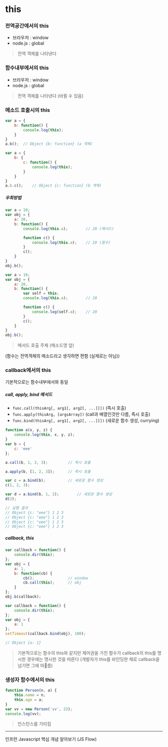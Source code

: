 # this

### 전역공간에서의 this

- 브라우저  : window
- node.js : global

> 전역 객체를 나타낸다
 
 
 
### 함수내부에서의 this

- 브라우저  : window
- node.js : global

> 전역 객체를 나타낸다 (바뀔 수 있음)
 
 
 
### 메소드 호출시의 this

```javascript
var a = {
	b: function() {
		console.log(this);
	}
}
a.b();	// Object {b: function} (a 객체)
```

```javascript
var a = {
	b: {
		c: function() {
			console.log(this);
		}
	}
}
a.b.c();	// Object {c: function} (b 객체)
```


##### 우회방법

```javascript
var a = 10;
var obj = {
	a: 20,
	b: function() {
		console.log(this.a);		// 20 (메서드)

		function c() {
			console.log(this.a);	// 10 (함수)
		}
		c();
	}
}
obj.b();
```

```javascript
var a = 10;
var obj = {
	a: 20,
	b: function() {
		var self = this;
		console.log(this.a);		// 20 

		function c() {
			console.log(self.a);	// 20
		}
		c();
	}
}
obj.b();
```
 
> 메서드 호출 주체 (메소드명 앞)

(함수는 전역객체의 메소드라고 생각하면 편함 (실제로는 아님))

 
 
### callback에서의 this

기본적으로는 함수내부에서와 동일 

##### call, apply, bind 메서드

- `func.call(thisArg[, arg1[, arg2[, ...]]])` (즉시 호출)
- `func.apply(thisArg, [argsArray])` (call과 배열인것만 다름, 즉시 호출)
- `func.bind(thisArg[, arg1[, arg2[, ...]]])` (새로운 함수 생성, currying)

```javascript
function a(x, y, z) {
	console.log(this, x, y, z);
}
var b = {
	c: 'eee'
};

a.call(b, 1, 2, 3);			// 즉시 호출

a.apply(b, [1, 2, 3]);		// 즉시 호출

var c = a.bind(b);			// 새로운 함수 생성 
c(1, 2, 3);

var d = a.bind(b, 1, 2);		// 새로운 함수 생성 
d(3);

// 실행 결과
// Object {c: "eee"} 1 2 3
// Object {c: "eee"} 1 2 3
// Object {c: "eee"} 1 2 3
// Object {c: "eee"} 1 2 3
```
 
##### callback, this

```javascript
var callback = function() {
	console.dir(this);
};
var obj = {
	a: 1,
	b: function(cb) {
		cb();				// window
		cb.call(this);		// obj 
	}
};
obj.b(callback);
```

```javascript
var callback = function() {
	console.dir(this);		
};
var obj = {
	a: 1
};
setTimeout(callback.bind(obj), 100);

// Object {a: 1}
```

> 기본적으로는 함수의 this와 같지만 제어권을 가진 함수가 callback의 this를 명시한 경우에는 명시한 것을 따른다 (개발자가 this를 바인딩한 채로 callback을 넘기면 그에 따름)
 
 
### 생성자 함수에서의 this

```javascript
function Person(n, a) {
	this.name = n;
	this.age = a;
}
var vv = new Person('vv', 22);
console.log(vv);
```

> 인스턴스를 가리킴
 
 
 
---
인프런 Javascript 핵심 개념 알아보기 (JS Flow)


